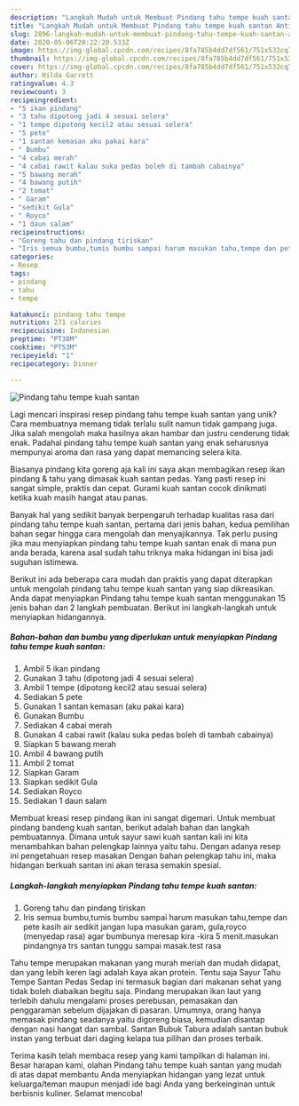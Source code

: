 ```yaml
---
description: "Langkah Mudah untuk Membuat Pindang tahu tempe kuah santan Anti Gagal"
title: "Langkah Mudah untuk Membuat Pindang tahu tempe kuah santan Anti Gagal"
slug: 2896-langkah-mudah-untuk-membuat-pindang-tahu-tempe-kuah-santan-anti-gagal
date: 2020-05-06T20:22:20.533Z
image: https://img-global.cpcdn.com/recipes/8fa785b4dd7df561/751x532cq70/pindang-tahu-tempe-kuah-santan-foto-resep-utama.jpg
thumbnail: https://img-global.cpcdn.com/recipes/8fa785b4dd7df561/751x532cq70/pindang-tahu-tempe-kuah-santan-foto-resep-utama.jpg
cover: https://img-global.cpcdn.com/recipes/8fa785b4dd7df561/751x532cq70/pindang-tahu-tempe-kuah-santan-foto-resep-utama.jpg
author: Hilda Garrett
ratingvalue: 4.3
reviewcount: 3
recipeingredient:
- "5 ikan pindang"
- "3 tahu dipotong jadi 4 sesuai selera"
- "1 tempe dipotong kecil2 atau sesuai selera"
- "5 pete"
- "1 santan kemasan aku pakai kara"
- " Bumbu"
- "4 cabai merah"
- "4 cabai rawit kalau suka pedas boleh di tambah cabainya"
- "5 bawang merah"
- "4 bawang putih"
- "2 tomat"
- " Garam"
- "sedikit Gula"
- " Royco"
- "1 daun salam"
recipeinstructions:
- "Goreng tahu dan pindang tiriskan"
- "Iris semua bumbu,tumis bumbu sampai harum masukan tahu,tempe dan pete kasih air sedikit jangan lupa masukan garam, gula,royco (menyedap rasa) agar bumbunya meresap kira -kira 5 menit.masukan pindangnya trs santan tunggu sampai masak.test rasa"
categories:
- Resep
tags:
- pindang
- tahu
- tempe

katakunci: pindang tahu tempe 
nutrition: 271 calories
recipecuisine: Indonesian
preptime: "PT38M"
cooktime: "PT53M"
recipeyield: "1"
recipecategory: Dinner

---
```



![Pindang tahu tempe kuah santan](https://img-global.cpcdn.com/recipes/8fa785b4dd7df561/751x532cq70/pindang-tahu-tempe-kuah-santan-foto-resep-utama.jpg)

Lagi mencari inspirasi resep pindang tahu tempe kuah santan yang unik? Cara membuatnya memang tidak terlalu sulit namun tidak gampang juga. Jika salah mengolah maka hasilnya akan hambar dan justru cenderung tidak enak. Padahal pindang tahu tempe kuah santan yang enak seharusnya mempunyai aroma dan rasa yang dapat memancing selera kita.

Biasanya pindang kita goreng aja kali ini saya akan membagikan resep ikan pindang &amp; tahu yang dimasak kuah santan pedas. Yang pasti resep ini sangat simple, praktis dan cepat. Gurami kuah santan cocok dinikmati ketika kuah masih hangat atau panas.

Banyak hal yang sedikit banyak berpengaruh terhadap kualitas rasa dari pindang tahu tempe kuah santan, pertama dari jenis bahan, kedua pemilihan bahan segar hingga cara mengolah dan menyajikannya. Tak perlu pusing jika mau menyiapkan pindang tahu tempe kuah santan enak di mana pun anda berada, karena asal sudah tahu triknya maka hidangan ini bisa jadi suguhan istimewa.


Berikut ini ada beberapa cara mudah dan praktis yang dapat diterapkan untuk mengolah pindang tahu tempe kuah santan yang siap dikreasikan. Anda dapat menyiapkan Pindang tahu tempe kuah santan menggunakan 15 jenis bahan dan 2 langkah pembuatan. Berikut ini langkah-langkah untuk menyiapkan hidangannya.

<!--inarticleads1-->

##### Bahan-bahan dan bumbu yang diperlukan untuk menyiapkan Pindang tahu tempe kuah santan:

1. Ambil 5 ikan pindang
1. Gunakan 3 tahu (dipotong jadi 4 sesuai selera)
1. Ambil 1 tempe (dipotong kecil2 atau sesuai selera)
1. Sediakan 5 pete
1. Gunakan 1 santan kemasan (aku pakai kara)
1. Gunakan  Bumbu
1. Sediakan 4 cabai merah
1. Gunakan 4 cabai rawit (kalau suka pedas boleh di tambah cabainya)
1. Siapkan 5 bawang merah
1. Ambil 4 bawang putih
1. Ambil 2 tomat
1. Siapkan  Garam
1. Siapkan sedikit Gula
1. Sediakan  Royco
1. Sediakan 1 daun salam


Membuat kreasi resep pindang ikan ini sangat digemari. Untuk membuat pindang bandeng kuah santan, berikut adalah bahan dan langkah pembuatannya. Dimana untuk sayur sawi kuah santan kali ini kita menambahkan bahan pelengkap lainnya yaitu tahu. Dengan adanya resep ini pengetahuan resep masakan Dengan bahan pelengkap tahu ini, maka hidangan berkuah santan ini akan terasa semakin spesial. 

<!--inarticleads2-->

##### Langkah-langkah menyiapkan Pindang tahu tempe kuah santan:

1. Goreng tahu dan pindang tiriskan
1. Iris semua bumbu,tumis bumbu sampai harum masukan tahu,tempe dan pete kasih air sedikit jangan lupa masukan garam, gula,royco (menyedap rasa) agar bumbunya meresap kira -kira 5 menit.masukan pindangnya trs santan tunggu sampai masak.test rasa


Tahu tempe merupakan makanan yang murah meriah dan mudah didapat, dan yang lebih keren lagi adalah kaya akan protein. Tentu saja Sayur Tahu Tempe Santan Pedas Sedap ini termasuk bagian dari makanan sehat yang tidak boleh diabaikan begitu saja. Pindang merupakan ikan laut yang terlebih dahulu mengalami proses perebusan, pemasakan dan penggaraman sebelum dijajakan di pasaran. Umumnya, orang hanya memasak pindang seadanya yaitu digoreng biasa, kemudian disantap dengan nasi hangat dan sambal. Santan Bubuk Tabura adalah santan bubuk instan yang terbuat dari daging kelapa tua pilihan dan proses terbaik. 

Terima kasih telah membaca resep yang kami tampilkan di halaman ini. Besar harapan kami, olahan Pindang tahu tempe kuah santan yang mudah di atas dapat membantu Anda menyiapkan hidangan yang lezat untuk keluarga/teman maupun menjadi ide bagi Anda yang berkeinginan untuk berbisnis kuliner. Selamat mencoba!
